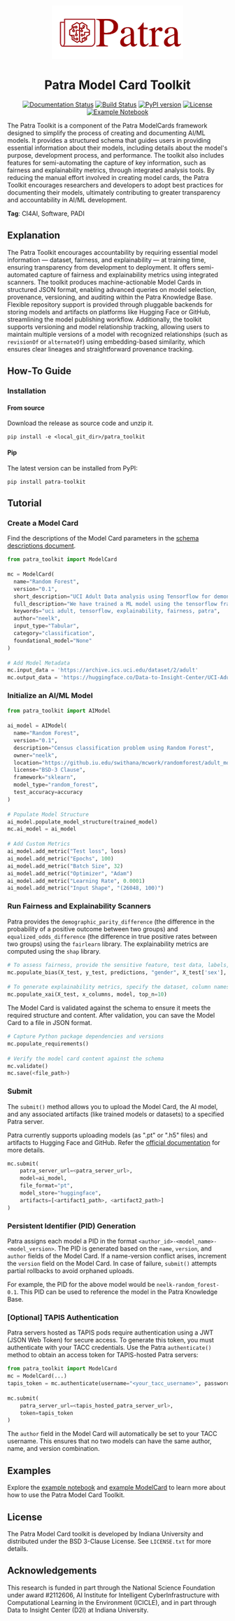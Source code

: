 <div align="center">

 <img src="docs/logo.png" alt="Patra Toolkit Logo" width="300"/>

# Patra Model Card Toolkit

[![Documentation Status](https://img.shields.io/badge/docs-latest-blue.svg)](https://patra-toolkit.readthedocs.io/en/latest/)
[![Build Status](https://github.com/Data-to-Insight-Center/patra-toolkit/actions/workflows/ci.yml/badge.svg)](https://github.com/Data-to-Insight-Center/patra-toolkit/actions)
[![PyPI version](https://badge.fury.io/py/patra-toolkit.svg)](https://pypi.org/project/patra-toolkit/)
[![License](https://img.shields.io/badge/License-BSD%203--Clause-blue.svg)](https://opensource.org/licenses/BSD-3-Clause)
[![Example Notebook](https://colab.research.google.com/assets/colab-badge.svg)](https://colab.research.google.com/github/Data-to-Insight-Center/patra-toolkit/blob/main/examples/notebooks/GettingStarted.ipynb)

</div>

The Patra Toolkit is a component of the Patra ModelCards framework designed to simplify the process of creating and documenting AI/ML models. It provides a structured schema that guides users in providing essential information about their models, including details about the model's purpose, development process, and performance. The toolkit also includes features for semi-automating the capture of key information, such as fairness and explainability metrics, through integrated analysis tools. By reducing the manual effort involved in creating model cards, the Patra Toolkit encourages researchers and developers to adopt best practices for documenting their models, ultimately contributing to greater transparency and accountability in AI/ML development.

**Tag**: CI4AI, Software, PADI


## Explanation

The Patra Toolkit encourages accountability by requiring essential model information — dataset, fairness, and explainability — at training time, ensuring transparency from development to deployment. It offers semi-automated capture of fairness and explainability metrics using integrated scanners. The toolkit produces machine-actionable Model Cards in structured JSON format, enabling advanced queries on model selection, provenance, versioning, and auditing within the Patra Knowledge Base. Flexible repository support is provided through pluggable backends for storing models and artifacts on platforms like Hugging Face or GitHub, streamlining the model publishing workflow. Additionally, the toolkit supports versioning and model relationship tracking, allowing users to maintain multiple versions of a model with recognized relationships (such as `revisionOf` or `alternateOf`) using embedding-based similarity, which ensures clear lineages and straightforward provenance tracking.


## How‑To Guide

### Installation

#### From source

Download the release as source code and unzip it.
```shell
pip install -e <local_git_dir>/patra_toolkit
```

#### Pip

The latest version can be installed from PyPI:

```shell
pip install patra-toolkit
```

## Tutorial

### Create a Model Card

Find the descriptions of the Model Card parameters in the [schema descriptions document](./docs/source/schema_description.md).

```python
from patra_toolkit import ModelCard

mc = ModelCard(
  name="Random Forest",
  version="0.1",
  short_description="UCI Adult Data analysis using Tensorflow for demonstration of Patra Model Cards.",
  full_description="We have trained a ML model using the tensorflow framework to predict income for the UCI Adult Dataset. We leverage this data to run the Patra model cards to capture metadata about the model as well as fairness and explainability metrics.",
  keywords="uci adult, tensorflow, explainability, fairness, patra",
  author="neelk",
  input_type="Tabular",
  category="classification",
  foundational_model="None"
)

# Add Model Metadata
mc.input_data = 'https://archive.ics.uci.edu/dataset/2/adult'
mc.output_data = 'https://huggingface.co/Data-to-Insight-Center/UCI-Adult'
```

### Initialize an AI/ML Model

```python
from patra_toolkit import AIModel

ai_model = AIModel(
  name="Random Forest",
  version="0.1",
  description="Census classification problem using Random Forest",
  owner="neelk",
  location="https://github.iu.edu/swithana/mcwork/randomforest/adult_model.pkl",
  license="BSD-3 Clause",
  framework="sklearn",
  model_type="random_forest",
  test_accuracy=accuracy
)

# Populate Model Structure
ai_model.populate_model_structure(trained_model)
mc.ai_model = ai_model

# Add Custom Metrics
ai_model.add_metric("Test loss", loss)
ai_model.add_metric("Epochs", 100)
ai_model.add_metric("Batch Size", 32)
ai_model.add_metric("Optimizer", "Adam")
ai_model.add_metric("Learning Rate", 0.0001)
ai_model.add_metric("Input Shape", "(26048, 100)")
```

### Run Fairness and Explainability Scanners

Patra provides the `demographic_parity_difference` (the difference in the probability of a positive outcome between two groups) and `equalized_odds_difference` (the difference in true positive rates between two groups) using the `fairlearn` library. The explainability metrics are computed using the `shap` library.

```python
# To assess fairness, provide the sensitive feature, test data, labels, and predictions
mc.populate_bias(X_test, y_test, predictions, "gender", X_test['sex'], clf)

# To generate explainability metrics, specify the dataset, column names, model, and number of features
mc.populate_xai(X_test, x_columns, model, top_n=10)
```

The Model Card is validated against the schema to ensure it meets the required structure and content. After validation, you can save the Model Card to a file in JSON format.

```python
# Capture Python package dependencies and versions
mc.populate_requirements()

# Verify the model card content against the schema
mc.validate()
mc.save(<file_path>)
```

### Submit

The `submit()` method allows you to upload the Model Card, the AI model, and any associated artifacts (like trained models or datasets) to a specified Patra server.

Patra currently supports uploading models (as ".pt" or ".h5" files) and artifacts to Hugging Face and GitHub. Refer the [official documentation](https://patra-toolkit.readthedocs.io/) for more details.

```python
mc.submit(
    patra_server_url=<patra_server_url>,
    model=ai_model,
    file_format="pt",
    model_store="huggingface",
    artifacts=[<artifact1_path>, <artifact2_path>]
)
```

### Persistent Identifier (PID) Generation
Patra assigns each model a PID in the format `<author_id>-<model_name>-<model_version>`. The PID is generated based on the `name`, `version`, and `author` fields of the Model Card. If a name-version conflict arises, increment the `version` field on the Model Card. In case of failure, `submit()` attempts partial rollbacks to avoid orphaned uploads.

For example, the PID for the above model would be `neelk-random_forest-0.1`. This PID can be used to reference the model in the Patra Knowledge Base.

### [Optional] TAPIS Authentication

Patra servers hosted as TAPIS pods require authentication using a JWT (JSON Web Token) for secure access. To generate this token, you must authenticate with your TACC credentials. Use the Patra `authenticate()` method to obtain an access token for TAPIS-hosted Patra servers:

```python
from patra_toolkit import ModelCard
mc = ModelCard(...)
tapis_token = mc.authenticate(username="<your_tacc_username>", password="<your_tacc_password>")

mc.submit(
    patra_server_url=<tapis_hosted_patra_server_url>,
    token=tapis_token
)
```
The `author` field in the Model Card will automatically be set to your TACC username. This ensures that no two models can have the same author, name, and version combination.

## Examples

Explore the [example notebook](./examples/notebooks/GettingStarted.ipynb) and [example ModelCard](./examples/model_cards/tesorflow_adult_nn_MC.json) to learn more about how to use the Patra Model Card Toolkit.

## License

The Patra Model Card toolkit is developed by Indiana University and distributed under the BSD 3-Clause License. See `LICENSE.txt` for more details.

## Acknowledgements

This research is funded in part through the National Science Foundation under award #2112606, AI Institute for Intelligent CyberInfrastructure with Computational Learning in the Environment (ICICLE), and in part through Data to Insight Center (D2I) at Indiana University.
